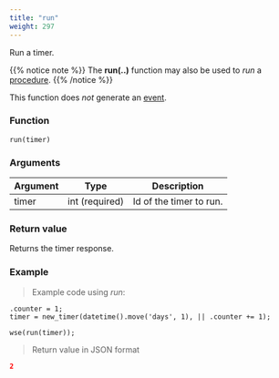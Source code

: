 ```yaml
---
title: "run"
weight: 297
---
```


Run a timer.

{{% notice note %}}
The **run(..)** function may also be used to *run* a [procedure](../../procedures-api/run).
{{% /notice %}}

This function does *not* generate an [event](../../overview/events).

### Function

`run(timer)`

### Arguments

Argument | Type | Description
-------- | ---- | -----------
timer | int (required) | Id of the timer to run.

### Return value

Returns the timer response.

### Example

> Example code using *run*:

```thingsdb,json_response
.counter = 1;
timer = new_timer(datetime().move('days', 1), || .counter += 1);

wse(run(timer));
```

> Return value in JSON format

```json
2
```
